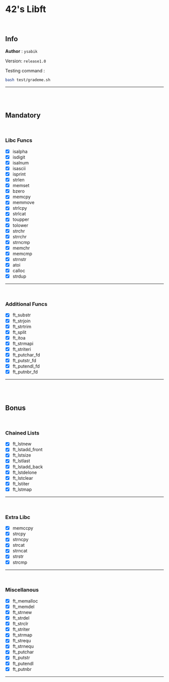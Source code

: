 # 42's Libft

<br>

## Info

__Author__ : `ysabik`

Version: `release1.0`

Testing command :
```sh
bash test/grademe.sh
```

---

<br><br>

## Mandatory

<br>

### Libc Funcs

- [X] isalpha
- [X] isdigit
- [X] isalnum
- [X] isascii
- [X] isprint
- [X] strlen
- [X] memset
- [X] bzero
- [X] memcpy
- [X] memmove
- [X] strlcpy
- [X] strlcat
- [X] toupper
- [X] tolower
- [X] strchr
- [X] strrchr
- [X] strncmp
- [X] memchr
- [X] memcmp
- [X] strnstr
- [X] atoi
- [X] calloc
- [X] strdup

---

<br>

### Additional Funcs

- [X] ft_substr
- [X] ft_strjoin
- [X] ft_strtrim
- [X] ft_split
- [X] ft_itoa
- [X] ft_strmapi
- [X] ft_striteri
- [X] ft_putchar_fd
- [X] ft_putstr_fd
- [X] ft_putendl_fd
- [X] ft_putnbr_fd

---

<br><br>

## Bonus

<br>

### Chained Lists

- [X] ft_lstnew
- [X] ft_lstadd_front
- [X] ft_lstsize
- [X] ft_lstlast
- [X] ft_lstadd_back
- [X] ft_lstdelone
- [X] ft_lstclear
- [X] ft_lstiter
- [X] ft_lstmap

---

<br>

### Extra Libc

- [X] memccpy
- [X] strcpy
- [X] strncpy
- [X] strcat
- [X] strncat
- [X] strstr
- [X] strcmp

---

<br>

### Miscellanous

- [X] ft_memalloc
- [X] ft_memdel
- [X] ft_strnew
- [X] ft_strdel
- [X] ft_strclr
- [X] ft_striter
- [X] ft_strmap
- [X] ft_strequ
- [X] ft_strnequ
- [X] ft_putchar
- [X] ft_putstr
- [X] ft_putendl
- [X] ft_putnbr

---

<br>
